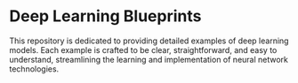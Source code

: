 # Deep Learning Blueprints

This repository is dedicated to providing detailed examples of deep learning models. Each example is crafted to be clear, straightforward, and easy to understand, streamlining the learning and implementation of neural network technologies.
